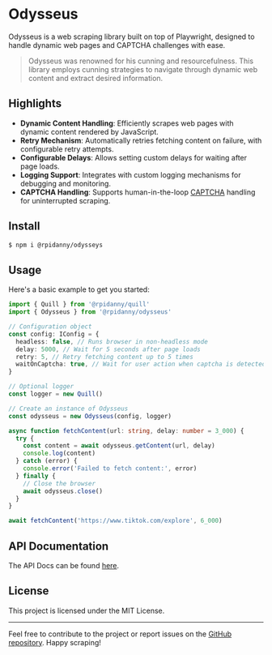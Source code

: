 # Odysseus

Odysseus is a web scraping library built on top of Playwright, designed to handle dynamic web pages and CAPTCHA challenges with ease.

> Odysseus was renowned for his cunning and resourcefulness. This library employs cunning strategies to navigate through dynamic web content and extract desired information.

## Highlights

- **Dynamic Content Handling**: Efficiently scrapes web pages with dynamic content rendered by JavaScript.
- **Retry Mechanism**: Automatically retries fetching content on failure, with configurable retry attempts.
- **Configurable Delays**: Allows setting custom delays for waiting after page loads.
- **Logging Support**: Integrates with custom logging mechanisms for debugging and monitoring.
- **CAPTCHA Handling**: Supports human-in-the-loop [CAPTCHA](https://en.wikipedia.org/wiki/CAPTCHA) handling for uninterrupted scraping.

## Install

```sh
$ npm i @rpidanny/odysseys
```

## Usage

Here's a basic example to get you started:

```ts
import { Quill } from '@rpidanny/quill'
import { Odysseus } from '@rpidanny/odysseus'

// Configuration object
const config: IConfig = {
  headless: false, // Runs browser in non-headless mode
  delay: 5000, // Wait for 5 seconds after page loads
  retry: 5, // Retry fetching content up to 5 times
  waitOnCaptcha: true, // Wait for user action when captcha is detected
}

// Optional logger
const logger = new Quill()

// Create an instance of Odysseus
const odysseus = new Odysseus(config, logger)

async function fetchContent(url: string, delay: number = 3_000) {
  try {
    const content = await odysseus.getContent(url, delay)
    console.log(content)
  } catch (error) {
    console.error('Failed to fetch content:', error)
  } finally {
    // Close the browser
    await odysseus.close()
  }
}

await fetchContent('https://www.tiktok.com/explore', 6_000)
```

## API Documentation

The API Docs can be found [here](docs/API.md).

## License

This project is licensed under the MIT License.

---

Feel free to contribute to the project or report issues on the [GitHub repository](https://github.com/rpidanny/odysseus). Happy scraping!
